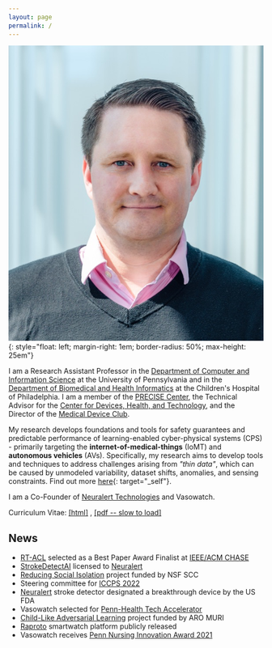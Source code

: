 ```yaml
---
layout: page
permalink: /
---
```


![James Weimer](images/weimer-small.png  "James Weimer"){: style="float: left; margin-right: 1em; border-radius: 50%; max-height: 25em"}



I am a Research Assistant Professor in the 
[Department of Computer and Information Science](https://www.cis.upenn.edu/)
at the University of Pennsylvania and in the 
[Department of Biomedical and Health Informatics](https://www.chop.edu/centers-programs/department-biomedical-and-health-informatics-dbhi)
at the Children's Hospital of Philadelphia. 
I am a member of the [PRECISE Center](https://precise.seas.upenn.edu/), 
the Technical Advisor for the [Center for Devices, Health, and Technology](https://healthtech.upenn.edu/),
and the Director of the [Medical Device Club](https://rtg.cis.upenn.edu/meddevclub/).

My research develops foundations and tools for safety guarantees and predictable performance of 
learning-enabled cyber-physical systems (CPS) - primarily targeting the **internet-of-medical-things** (IoMT) and
**autonomous vehicles** (AVs). Specifically, my research aims to develop tools and techniques to address 
challenges arising from _"thin data"_, which can be caused by unmodeled variability, dataset shifts, 
anomalies, and sensing constraints. Find out more [here](/research){: target="_self"}. 

I am a Co-Founder of 
[Neuralert Technologies](https://neuralerttechnologies.com/)
and Vasowatch.

Curriculum Vitae: 
[\[html\]](https://docs.google.com/document/d/1EQl2s3BoANuAim8K9TKIvynIvNYlvM-RUOQbJUT6anc/edit?usp=sharing)
, [\[pdf -- slow to load\]](https://docs.google.com/document/d/1EQl2s3BoANuAim8K9TKIvynIvNYlvM-RUOQbJUT6anc/export?format=pdf)

## News
- [RT-ACL](pdf/2021-RT-ACL.pdf) selected as a Best Paper Award Finalist at [IEEE/ACM CHASE](https://conferences.computer.org/chase2021/)
- [StrokeDetectAI](https://jamesweimer.net/StrokeDetectAI/) licensed to [Neuralert](https://www.neuralerttechnologies.com)
- [Reducing Social Isolation](https://www.nsf.gov/awardsearch/showAward?AWD_ID=2125561&HistoricalAwards=false) project funded by NSF SCC 
- Steering committee for [ICCPS 2022](https://iccps.acm.org/2022/)
- [Neuralert](https://www.neuralerttechnologies.com/news#h.qm1f4v92tzh5) stroke detector designated a breakthrough device by the US FDA
- Vasowatch selected for [Penn-Health Tech Accelerator](https://healthtech.upenn.edu/project/vasowatch) 
- [Child-Like Adversarial Learning](https://aro-muri2020.seas.upenn.edu/index.html) project funded by ARO MURI
- [Raproto](https://github.com/weimerj/Raproto-Tizen) smartwatch platform publicly released
- Vasowatch receives [Penn Nursing Innovation Award 2021](https://www.nursing.upenn.edu/details/news.php?id=1932)
